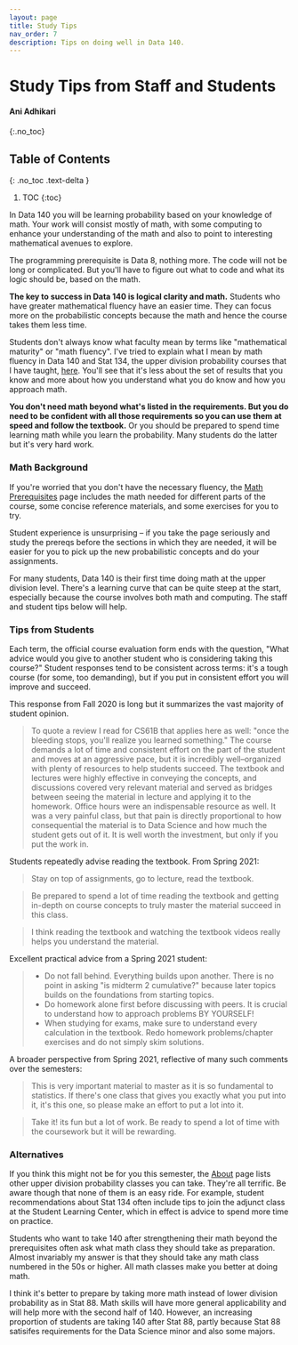 ```yaml
---
layout: page
title: Study Tips
nav_order: 7
description: Tips on doing well in Data 140.
---
```

# Study Tips from Staff and Students #
#### Ani Adhikari ####
{:.no_toc}

## Table of Contents
{: .no_toc .text-delta }

1. TOC
{:toc}

In Data 140 you will be learning probability based on your knowledge of math. Your work will consist mostly of math, with some computing to enhance your understanding of the math and also to point to interesting mathematical avenues to explore.

The programming prerequisite is Data 8, nothing more. The code will not be long or complicated. But you'll have to figure out what to code and what its logic should be, based on the math.

**The key to success in Data 140 is logical clarity and math.** Students who have greater mathematical fluency have an easier time. They can focus more on the probabilistic concepts because the math and hence the course takes them less time.

Students don't always know what faculty mean by terms like "mathematical maturity" or "math fluency". I've tried to explain what I mean by math fluency in Data 140 and Stat 134, the upper division probability courses that I have taught, [here](/fluency.md). You'll see that it's less about the set of results that you know and more about how you understand what you do know and how you approach math.

**You don't need math beyond what's listed in the requirements. But you do need to be confident with all those requirements so you can use them at speed and follow the textbook.** Or you should be prepared to spend time learning math while you learn the probability. Many students do the latter but it's very hard work.

### Math Background ###
If you're worried that you don't have the necessary fluency, the [Math Prerequisites](/prereqs.md) page includes the math needed for different parts of the course, some concise reference materials, and some exercises for you to try. 

Student experience is unsurprising – if you take the page seriously and study the prereqs before the sections in which they are needed, it will be easier for you to pick up the new probabilistic concepts and do your assignments. 

For many students, Data 140 is their first time doing math at the upper division level. There's a learning curve that can be quite steep at the start, especially because the course involves both math and computing. The staff and student tips below will help.

### Tips from Students ###
Each term, the official course evaluation form ends with the question, "What advice would you give to another student who is considering taking this course?" Student responses tend to be consistent across terms: it's a tough course (for some, too demanding), but if you put in consistent effort you will improve and succeed.

This response from Fall 2020 is long but it summarizes the vast majority of student opinion.

> To quote a review I read for CS61B that applies here as well: "once the bleeding stops, you'll realize you learned something." The course demands a lot of time and consistent effort on the part of the student and moves at an aggressive pace, but it is incredibly well–organized with plenty of resources to help students succeed. The textbook and lectures were highly effective in conveying the concepts, and discussions covered very relevant material and served as bridges between seeing the material in lecture and applying it to the homework. Office hours were an indispensable resource as well. It was a very painful class, but that pain is directly proportional to how consequential the material is to Data Science and how much the student gets out of it. It is well worth the investment, but only if you put the work in.

Students repeatedly advise reading the textbook. From Spring 2021: 

> Stay on top of assignments, go to lecture, read the textbook.

> Be prepared to spend a lot of time reading the textbook and getting in-depth on course concepts to truly master the material succeed in this class.

> I think reading the textbook and watching the textbook videos really helps you understand the material.

Excellent practical advice from a Spring 2021 student:

> * Do not fall behind. Everything builds upon another. There is no point in asking "is midterm 2 cumulative?" because later topics builds on the foundations from starting topics.
> * Do homework alone first before discussing with peers. It is crucial to understand how to approach problems BY YOURSELF!
> * When studying for exams, make sure to understand every calculation in the textbook. Redo homework problems/chapter exercises and do not simply skim solutions.

A broader perspective from Spring 2021, reflective of many such comments over the semesters:

> This is very important material to master as it is so fundamental to statistics. If there's one class that gives you exactly what you put into it, it's this one, so please make an effort to put a lot into it.

> Take it! its fun but a lot of work. Be ready to spend a lot of time with the coursework but it will be rewarding.

### Alternatives ###
If you think this might not be for you this semester, the [About](/about.md) page lists other upper division probability classes you can take. They're all terrific. Be aware though that none of them is an easy ride. For example, student recommendations about Stat 134 often include tips to join the adjunct class at the Student Learning Center, which in effect is advice to spend more time on practice.

Students who want to take 140 after strengthening their math beyond the prerequisites often ask what math class they should take as preparation. Almost invariably my answer is that they should take any math class numbered in the 50s or higher. All math classes make you better at doing math.

I think it's better to prepare by taking more math instead of lower division probability as in Stat 88. Math skills will have more general applicability and will help more with the second half of 140. However, an increasing proportion of students are taking 140 after Stat 88, partly because Stat 88 satisifes requirements for the Data Science minor and also some majors.
